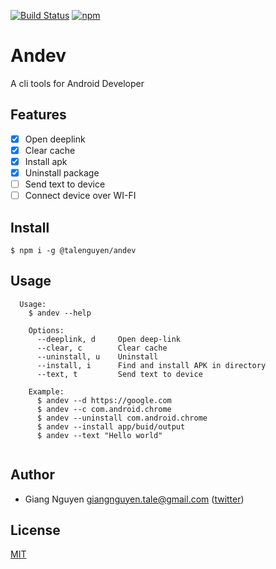 [![Build Status](https://travis-ci.org/talenguyen/andev.svg?branch=master)](https://travis-ci.org/talenguyen/andev)
[![npm](https://img.shields.io/badge/npm-v1.1.5-blue.svg)](https://www.npmjs.com/package/@talenguyen/andev)

# Andev

A cli tools for Android Developer

## Features

 * [x] Open deeplink 
 * [x] Clear cache
 * [x] Install apk
 * [x] Uninstall package
 * [ ] Send text to device
 * [ ] Connect device over WI-FI

## Install

```shell
$ npm i -g @talenguyen/andev
```

## Usage

```shell
  Usage:
    $ andev --help

    Options:
      --deeplink, d     Open deep-link
      --clear, c        Clear cache
      --uninstall, u    Uninstall 
      --install, i      Find and install APK in directory 
      --text, t         Send text to device

    Example:
      $ andev --d https://google.com
      $ andev --c com.android.chrome
      $ andev --uninstall com.android.chrome
      $ andev --install app/buid/output
      $ andev --text "Hello world"
      
```

## Author
- Giang Nguyen <giangnguyen.tale@gmail.com> ([twitter](https://twitter.com/Tale_Nguyen))

## License

[MIT](LICENSE)
